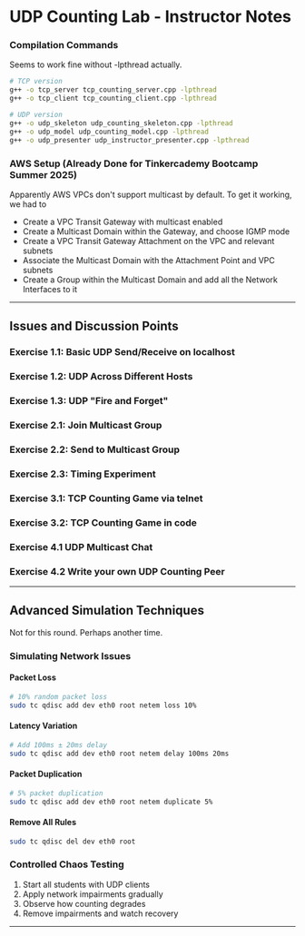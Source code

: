 # UDP Counting Lab - Instructor Notes

### Compilation Commands
Seems to work fine without -lpthread actually.

```bash
# TCP version
g++ -o tcp_server tcp_counting_server.cpp -lpthread
g++ -o tcp_client tcp_counting_client.cpp -lpthread

# UDP version  
g++ -o udp_skeleton udp_counting_skeleton.cpp -lpthread
g++ -o udp_model udp_counting_model.cpp -lpthread
g++ -o udp_presenter udp_instructor_presenter.cpp -lpthread
```

### AWS Setup (Already Done for Tinkercademy Bootcamp Summer 2025)
Apparently AWS VPCs don't support multicast by default. To get it working, we had to
- Create a VPC Transit Gateway with multicast enabled
- Create a Multicast Domain within the Gateway, and choose IGMP mode
- Create a VPC Transit Gateway Attachment on the VPC and relevant subnets
- Associate the Multicast Domain with the Attachment Point and VPC subnets
- Create a Group within the Multicast Domain and add all the Network Interfaces to it

---
## Issues and Discussion Points

### Exercise 1.1: Basic UDP Send/Receive on localhost
### Exercise 1.2: UDP Across Different Hosts
### Exercise 1.3: UDP "Fire and Forget"
### Exercise 2.1: Join Multicast Group
### Exercise 2.2: Send to Multicast Group
### Exercise 2.3: Timing Experiment
### Exercise 3.1: TCP Counting Game via telnet
### Exercise 3.2: TCP Counting Game in code
### Exercise 4.1 UDP Multicast Chat
### Exercise 4.2 Write your own UDP Counting Peer

---

## Advanced Simulation Techniques

Not for this round. Perhaps another time.

### Simulating Network Issues

#### Packet Loss
```bash
# 10% random packet loss
sudo tc qdisc add dev eth0 root netem loss 10%
```

#### Latency Variation
```bash
# Add 100ms ± 20ms delay
sudo tc qdisc add dev eth0 root netem delay 100ms 20ms
```

#### Packet Duplication
```bash
# 5% packet duplication
sudo tc qdisc add dev eth0 root netem duplicate 5%
```

#### Remove All Rules
```bash
sudo tc qdisc del dev eth0 root
```

### Controlled Chaos Testing
1. Start all students with UDP clients
2. Apply network impairments gradually
3. Observe how counting degrades
4. Remove impairments and watch recovery

---
